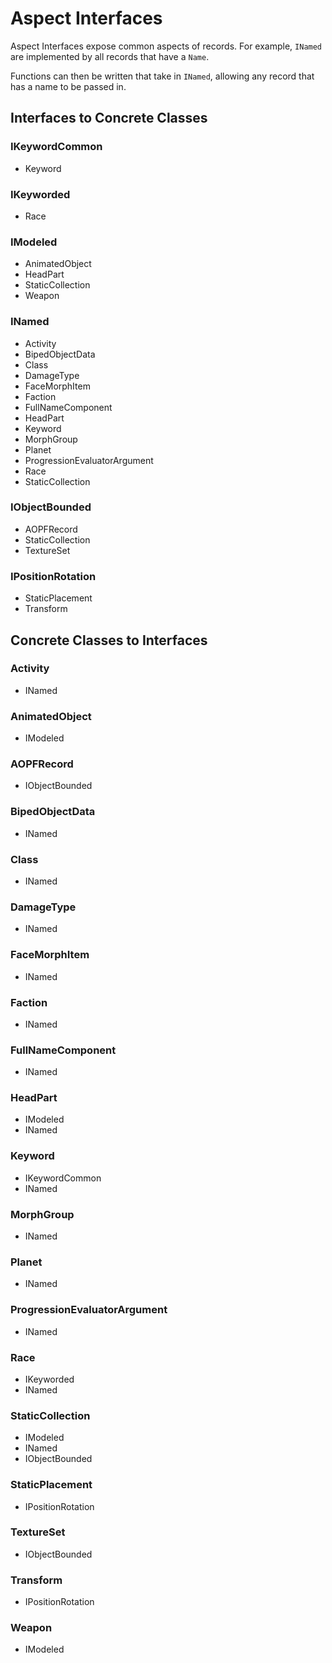 # Aspect Interfaces
Aspect Interfaces expose common aspects of records.  For example, `INamed` are implemented by all records that have a `Name`.

Functions can then be written that take in `INamed`, allowing any record that has a name to be passed in.
## Interfaces to Concrete Classes
### IKeywordCommon
- Keyword
### IKeyworded
- Race
### IModeled
- AnimatedObject
- HeadPart
- StaticCollection
- Weapon
### INamed
- Activity
- BipedObjectData
- Class
- DamageType
- FaceMorphItem
- Faction
- FullNameComponent
- HeadPart
- Keyword
- MorphGroup
- Planet
- ProgressionEvaluatorArgument
- Race
- StaticCollection
### IObjectBounded
- AOPFRecord
- StaticCollection
- TextureSet
### IPositionRotation
- StaticPlacement
- Transform
## Concrete Classes to Interfaces
### Activity
- INamed
### AnimatedObject
- IModeled
### AOPFRecord
- IObjectBounded
### BipedObjectData
- INamed
### Class
- INamed
### DamageType
- INamed
### FaceMorphItem
- INamed
### Faction
- INamed
### FullNameComponent
- INamed
### HeadPart
- IModeled
- INamed
### Keyword
- IKeywordCommon
- INamed
### MorphGroup
- INamed
### Planet
- INamed
### ProgressionEvaluatorArgument
- INamed
### Race
- IKeyworded
- INamed
### StaticCollection
- IModeled
- INamed
- IObjectBounded
### StaticPlacement
- IPositionRotation
### TextureSet
- IObjectBounded
### Transform
- IPositionRotation
### Weapon
- IModeled
